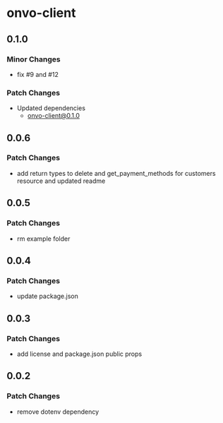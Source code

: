 # onvo-client

## 0.1.0

### Minor Changes

- fix #9 and #12

### Patch Changes

- Updated dependencies
  - onvo-client@0.1.0

## 0.0.6

### Patch Changes

- add return types to delete and get_payment_methods for customers resource and updated readme

## 0.0.5

### Patch Changes

- rm example folder

## 0.0.4

### Patch Changes

- update package.json

## 0.0.3

### Patch Changes

- add license and package.json public props

## 0.0.2

### Patch Changes

- remove dotenv dependency
